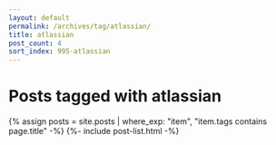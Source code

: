 ```yaml
---
layout: default
permalink: /archives/tag/atlassian/
title: atlassian
post_count: 4
sort_index: 995-atlassian
---
```

<h1 class="page-heading">Posts tagged with atlassian</h1>
{% assign posts = site.posts | where_exp: "item", "item.tags contains page.title" -%}
{%- include post-list.html -%}
